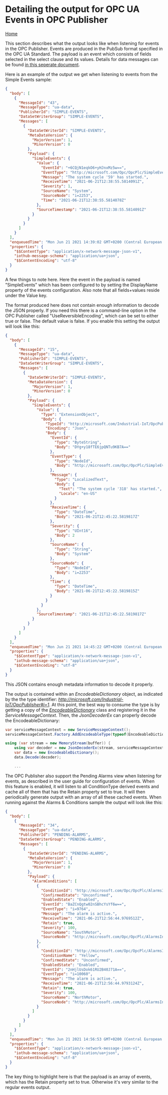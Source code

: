 # Detailing the output for OPC UA Events in OPC Publisher

[Home](../../readme.md)

This section describes what the output looks like when listening for events in the OPC Publisher. Events are produced in the PubSub format specified in the OPC UA Standard. The payload is an event which consists of fields selected in the select clause and its values. Details for data messages can be found [in this seperate document](./telemetry-messages-format.md).


Here is an example of the output we get when listening to events from the Simple Events sample:

```json
{
  "body": [
    {
      "MessageId": "43",
      "MessageType": "ua-data",
      "PublisherId": "SIMPLE-EVENTS",
      "DataSetWriterGroup": "SIMPLE-EVENTS",
      "Messages": [
        {
          "DataSetWriterId": "SIMPLE-EVENTS",
          "MetaDataVersion": {
            "MajorVersion": 1,
            "MinorVersion": 0
          },
          "Payload": {
            "SimpleEvents": {
              "Value": {
                "EventId": "+6CQjN1eqkO6+yHJnxMz5w==",
                "EventType": "http://microsoft.com/Opc/OpcPlc/SimpleEvents#i=14",
                "Message": "The system cycle '59' has started.",
                "ReceiveTime": "2021-06-21T12:38:55.5814091Z",
                "Severity": 1,
                "SourceName": "System",
                "SourceNode": "i=2253",
                "Time": "2021-06-21T12:38:55.5814078Z"
              },
              "SourceTimestamp": "2021-06-21T12:38:55.5814091Z"
            }
          }
        }
      ]
    }
  ],
  "enqueuedTime": "Mon Jun 21 2021 14:39:02 GMT+0200 (Central European Summer Time)",
  "properties": {
    "$$ContentType": "application/x-network-message-json-v1",
    "iothub-message-schema": "application/ua+json",
    "$$ContentEncoding": "utf-8"
  }
}
```

A few things to note here. Here the event in the payload is named "SimpleEvents" which has been configured to by setting the DisplayName property of the events configuration. Also note that all fields+values reside under the Value key.

The format produced here does not contain enough information to decode the JSON properly. If you need this there is a command-line option in the OPC Publisher called "UseReversibleEncoding", which can be set to either true or false. The default value is false. If you enable this setting the output will look like this:

```json
{
  "body": [
    {
      "MessageId": "15",
      "MessageType": "ua-data",
      "PublisherId": "SIMPLE-EVENTS",
      "DataSetWriterGroup": "SIMPLE-EVENTS",
      "Messages": [
        {
          "DataSetWriterId": "SIMPLE-EVENTS",
          "MetaDataVersion": {
            "MajorVersion": 1,
            "MinorVersion": 0
          },
          "Payload": {
            "SimpleEvents": {
              "Value": {
                "Type": "ExtensionObject",
                "Body": {
                  "TypeId": "http://microsoft.com/Industrial-IoT/OpcPublisher#i=1",
                  "Encoding": "Json",
                  "Body": {
                    "EventId": {
                      "Type": "ByteString",
                      "Body": "DYg+y18fTE6jpQNTu9KB7A=="
                    },
                    "EventType": {
                      "Type": "NodeId",
                      "Body": "http://microsoft.com/Opc/OpcPlc/SimpleEvents#i=14"
                    },
                    "Message": {
                      "Type": "LocalizedText",
                      "Body": {
                        "Text": "The system cycle '318' has started.",
                        "Locale": "en-US"
                      }
                    },
                    "ReceiveTime": {
                      "Type": "DateTime",
                      "Body": "2021-06-21T12:45:22.5819817Z"
                    },
                    "Severity": {
                      "Type": "UInt16",
                      "Body": 2
                    },
                    "SourceName": {
                      "Type": "String",
                      "Body": "System"
                    },
                    "SourceNode": {
                      "Type": "NodeId",
                      "Body": "i=2253"
                    },
                    "Time": {
                      "Type": "DateTime",
                      "Body": "2021-06-21T12:45:22.5819815Z"
                    }
                  }
                }
              },
              "SourceTimestamp": "2021-06-21T12:45:22.5819817Z"
            }
          }
        }
      ]
    }
  ],
  "enqueuedTime": "Mon Jun 21 2021 14:45:22 GMT+0200 (Central European Summer Time)",
  "properties": {
    "$$ContentType": "application/x-network-message-json-v1",
    "iothub-message-schema": "application/ua+json",
    "$$ContentEncoding": "utf-8"
  }
}
```

This JSON contains enough metadata information to decode it properly.

The output is contained within an *EncodeableDictionary* object, as indicated by the the type identifier: *http://microsoft.com/Industrial-IoT/OpcPublisher#i=1*. At this point, the best way to consume the type is by getting a copy of the [*EncodeableDictionary*](../components/opc-ua/src/Microsoft.Azure.IIoT.OpcUa.Protocol/src/Stack/Encoders/Models/EncodeableDictionary.cs) class and registering it in the *ServiceMessageContext*. Then, the *JsonDecoderEx* can properly decode the EncodeableDictionary:

```cs
var serviceMessageContext = new ServiceMessageContext();
serviceMessageContext.Factory.AddEncodeableType(typeof(EncodeableDictionary));

using (var stream = new MemoryStream(buffer)) {
    using var decoder = new JsonDecoderEx(stream, serviceMessageContext);
    var data = new EncodeableDictionary();
    data.Decode(decoder);

    ...
```

The OPC Publisher also support the Pending Alarms view when listening for events, as described in the user guide for configuration of events. When this feature is enabled, it will listen to all ConditionType derived events and cache all of them that has the Retain property set to true. It will then periodically generate output with an array of all these cached events. When running against the Alarms & Conditions sample the output will look like this:

```json
{
  "body": [
    {
      "MessageId": "34",
      "MessageType": "ua-data",
      "PublisherId": "PENDING-ALARMS",
      "DataSetWriterGroup": "PENDING-ALARMS",
      "Messages": [
        {
          "DataSetWriterId": "PENDING-ALARMS",
          "MetaDataVersion": {
            "MajorVersion": 1,
            "MinorVersion": 0
          },
          "Payload": {
            "AlarmConditions": [
              {
                "ConditionId": "http://microsoft.com/Opc/OpcPlc/AlarmsInstance#s=1%3aMetals%2fSouthMotor%3fGold",
                "ConfirmedState": "Unconfirmed",
                "EnabledState": "Enabled",
                "EventId": "BaZCnQgtw02nSBhcYsYf6w==",
                "EventType": "i=9764",
                "Message": "The alarm is active.",
                "ReceiveTime": "2021-06-21T12:56:44.9769512Z",
                "Retain": true,
                "Severity": 100,
                "SourceName": "SouthMotor",
                "SourceNode": "http://microsoft.com/Opc/OpcPlc/AlarmsInstance#s=1%3aMetals%2fSouthMotor"
              },
              {
                "ConditionId": "http://microsoft.com/Opc/OpcPlc/AlarmsInstance#s=1%3aColours%2fNorthMotor%3fYellow",
                "ConditionName": "Yellow",
                "ConfirmedState": "Unconfirmed",
                "EnabledState": "Enabled",
                "EventId": "2nHjlUsDok61RU2B40J71A==",
                "EventType": "i=10060",
                "Message": "The alarm is active.",
                "ReceiveTime": "2021-06-21T12:56:44.9793124Z",
                "Retain": true,
                "Severity": 100,
                "SourceName": "NorthMotor",
                "SourceNode": "http://microsoft.com/Opc/OpcPlc/AlarmsInstance#s=1%3aColours%2fNorthMotor"
              }
            ]
          }
        }
      ]
    }
  ],
  "enqueuedTime": "Mon Jun 21 2021 14:56:53 GMT+0200 (Central European Summer Time)",
  "properties": {
    "$$ContentType": "application/x-network-message-json-v1",
    "iothub-message-schema": "application/ua+json",
    "$$ContentEncoding": "utf-8"
  }
}
```

The key thing to highlight here is that the payload is an array of events, which has the Retain property set to true. Otherwise it's very similar to the regular events output.
